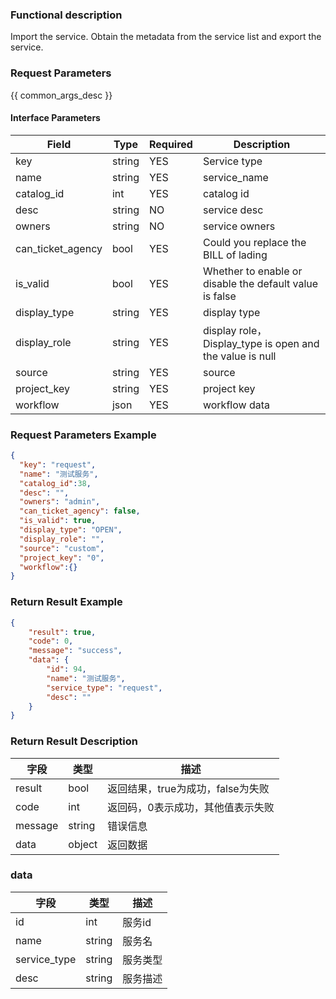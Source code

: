 ### Functional description

Import the service. Obtain the metadata from the service list and export the service.

### Request Parameters

{{ common_args_desc }}

#### Interface Parameters

| Field      |  Type      | Required   |  Description      |
|-----------|------------|--------|------------|
| key        | string   | YES     | Service type |
| name   | string    | YES | service_name |
| catalog_id | int | YES | catalog id |
| desc | string | NO | service desc|
| owners         | string    | NO   | service owners     |
| can_ticket_agency    | bool    | YES   | Could you replace the BILL of lading |
| is_valid    | bool    | YES   | Whether to enable or disable the default value is false |
| display_type    | string    | YES   | display type  |
| display_role    | string    | YES   | display role，Display_type is open and the value is null|
| source    | string    | YES   | source|
| project_key    | string    | YES   | project key|
| workflow    | json    | YES   | workflow data|



### Request Parameters Example

``` json
{
  "key": "request",
  "name": "测试服务",
  "catalog_id":38,
  "desc": "",
  "owners": "admin",
  "can_ticket_agency": false,
  "is_valid": true,
  "display_type": "OPEN",
  "display_role": "",
  "source": "custom",
  "project_key": "0",
  "workflow":{}
}
```
### Return Result Example

```json
{
    "result": true,
    "code": 0,
    "message": "success",
    "data": {
        "id": 94,
        "name": "测试服务",
        "service_type": "request",
        "desc": ""
    }
}
```

### Return Result Description

| 字段      | 类型      | 描述      |
|-----------|-----------|-----------|
|result| bool | 返回结果，true为成功，false为失败 |
|code|int|返回码，0表示成功，其他值表示失败|
|message|string|错误信息
|data| object| 返回数据 |

### data

| 字段      | 类型      | 描述      |
|-----------|-----------|-----------|
|id| int | 服务id |
|name|string|服务名|
|service_type|string|服务类型|
|desc| string| 服务描述 |
